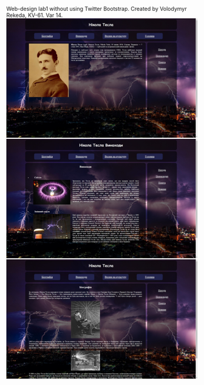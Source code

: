 Web-design lab1 without using Twitter Bootstrap.
Created by Volodymyr Rekeda, KV-61.
Var 14.
![Alt text](https://raw.githubusercontent.com/vrekeda/web-design/master/Lab1/screen/1.jpg)
![Alt text](https://raw.githubusercontent.com/vrekeda/web-design/master/Lab1/screen/2.jpg)
![Alt text](https://raw.githubusercontent.com/vrekeda/web-design/master/Lab1/screen/3.jpg)
